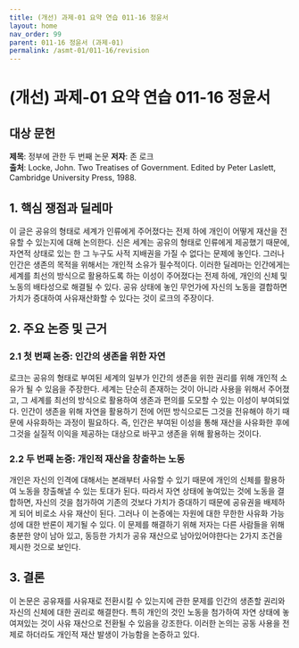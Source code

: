 ```yaml
---
title: (개선) 과제-01 요약 연습 011-16 정윤서
layout: home
nav_order: 99
parent: 011-16 정윤서 (과제-01)
permalink: /asmt-01/011-16/revision
---
```


# (개선) 과제-01 요약 연습 011-16 정윤서 


## 대상 문헌
**제목**: 정부에 관한 두 번째 논문 
**저자**: 존 로크  
**출처**: Locke, John. Two Treatises of Government. Edited by Peter Laslett, Cambridge University Press, 1988.

## 1. 핵심 쟁점과 딜레마  
이 글은 공유의 형태로 세계가 인류에게 주어졌다는 전제 하에 개인이 어떻게 재산을 전유할 수 있는지에 대해 논의한다. 신은 세계는 공유의 형태로 인류에게 제공했기 때문에, 자연적 상태로 있는 한 그 누구도 사적 지배권을 가질 수 없다는 문제에 놓인다. 그러나 인간은 생존의 목적을 위해서는 개인적 소유가 필수적이다. 이러한 딜레마는 인간에게는 세계를 최선의 방식으로 활용하도록 하는 이성이 주어졌다는 전제 하에, 개인의 신체 및 노동의 배타성으로 해결될 수 있다. 공유 상태에 놓인 무언가에 자신의 노동을 결합하면 가치가 증대하여 사유재산화할 수 있다는 것이 로크의 주장이다.

## 2. 주요 논증 및 근거  

### 2.1 첫 번째 논증: 인간의 생존을 위한 자연 
로크는 공유의 형태로 부여된 세계의 일부가 인간의 생존을 위한 권리를 위해 개인적 소유가 될 수 있음을 주장한다. 세계는 단순히 존재하는 것이 아니라 사용을 위해서 주어졌고, 그 세계를 최선의 방식으로 활용하여 생존과 편의를 도모할 수 있는 이성이 부여되었다. 인간이 생존을 위해 자연을 활용하기 전에 어떤 방식으로든 그것을 전유해야 하기 때문에 사유화하는 과정이 필요하다. 즉, 인간은 부여된 이성을 통해 재산을 사유화한 후에 그것을 실질적 이익을 제공하는 대상으로 바꾸고 생존을 위해 활용하는 것이다.
 

### 2.2 두 번째 논증: 개인적 재산을 창출하는 노동
개인은 자신의 인격에 대해서는 본래부터 사유할 수 있기 때문에 개인의 신체를 활용하여 노동을 창출해낼 수 있는 토대가 된다. 따라서 자연 상태에 놓여있는 것에 노동을 결합하면, 자신의 것을 첨가하여 기존의 것보다 가치가 증대하기 때문에 공유권을 배제하게 되어 비로소 사유 재산이 된다. 그러나 이 논증에는 자원에 대한 무한한 사유화 가능성에 대한 반론이 제기될 수 있다. 이 문제를 해결하기 위해 저자는 다른 사람들을 위해 충분한 양이 남아 있고, 동등한 가치가 공유 재산으로 남아있어야한다는 2가지 조건을 제시한 것으로 보인다. 

## 3. 결론  
이 논문은 공유재를 사유재로 전환시킬 수 있는지에 관한 문제를 인간의 생존할 권리와 자신의 신체에 대한 권리로 해결한다. 특히 개인의 것인 노동을 첨가하여 자연 상태에 놓여져있는 것이 사유 재산으로 전환될 수 있음을 강조한다. 이러한 논의는 공동 사용을 전제로 하더라도 개인적 재산 발생이 가능함을 논증하고 있다. 
